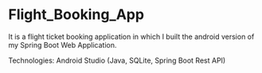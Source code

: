 # Flight_Booking_App
It is a flight ticket booking application in which I built the android version of my Spring Boot Web Application. 


Technologies: Android Studio (Java, SQLite, Spring Boot Rest API)
